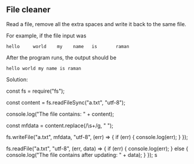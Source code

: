 ## File cleaner
Read a file, remove all the extra spaces and write it back to the same file.

For example, if the file input was
```
hello     world    my    name   is       raman
```

After the program runs, the output should be

```
hello world my name is raman
```
Solution:

const fs = require("fs");

const content = fs.readFileSync("a.txt", "utf-8");

console.log("The file contains: " + content);

const mfdata = content.replace(/\s+/g, " ");

fs.writeFile("a.txt", mfdata, "utf-8", (err) => {
  if (err) {
    console.log(err);
  }
});

fs.readFile("a.txt", "utf-8", (err, data) => {
  if (err) {
    console.log(err);
  } else {
    console.log("The file contains after updating: " + data);
  }
});
s